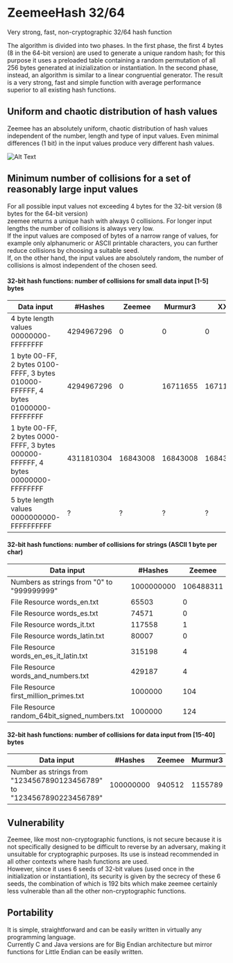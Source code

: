 # ZeemeeHash 32/64
Very strong, fast, non-cryptographic 32/64 hash function  

The algorithm is divided into two phases. In the first phase, the first 4 bytes (8 in the 64-bit version) are used to generate a unique random hash; for this purpose it uses a preloaded table containing a random permutation of all 256 bytes generated at inizialization or instantiation. In the second phase, instead, an algorithm is similar to a linear congruential generator.
The result is a very strong, fast and simple function with average performance superior to all existing hash functions.  

## Uniform and chaotic distribution of hash values
Zeemee has an absolutely uniform, chaotic distribution of hash values independent of the number, length and type of input values.
Even minimal differences (1 bit) in the input values produce very different hash values.  

![Alt Text](https://raw.githubusercontent.com/matteo65/ZeemeeHash/main/Resource/zmh_distributions.png)

## Minimum number of collisions for a set of reasonably large input values
For all possible input values not exceeding 4 bytes for the 32-bit version (8 bytes for the 64-bit version)  
zeemee returns a unique hash with always 0 collisions. For longer input lengths the number of collisions is always very low.  
If the input values are composed of bytes of a narrow range of values, for example only alphanumeric or ASCII printable characters,
you can further reduce collisions by choosing a suitable seed.  
If, on the other hand, the input values are absolutely random, the number of collisions is almost independent of the chosen seed.  

#### 32-bit hash functions: number of collisions for small data input [1-5] bytes   

Data input                                                                        |#Hashes   | Zeemee   | Murmur3 | XX  | Rabin  
----------------------------------------------------------------------------------|----------|----------|---------|-----|--------
4 byte length values 00000000-FFFFFFFF                                            |4294967296|   0      |      0  |  0  |  0    
1 byte 00-FF, 2 bytes 0100-FFFF, 3 bytes 010000-FFFFFF, 4 bytes 01000000-FFFFFFFF |4294967296|   0      |16711655 |16711713|16777216   
1 byte 00-FF, 2 bytes 0000-FFFF, 3 bytes 000000-FFFFFF, 4 bytes 00000000-FFFFFFFF |4311810304|  16843008|16843008 |16843008|16843008
5 byte length values 0000000000-FFFFFFFFFF                                        |?|        ? |      ?  |  ?  |   ?    

#### 32-bit hash functions: number of collisions for strings (ASCII 1 byte per char)

Data input                                                  |#Hashes   | Zeemee   | Murmur3|    XX    | Rabin
------------------------------------------------------------|----------|----------|--------|----------|-------
Numbers as strings from "0" to "999999999"                  |1000000000| 106488311|107822463|110287893|365950432
File Resource words_en.txt                                  | 65503    |    0     |   0     |    0    | 14
File Resource words_es.txt                                  | 74571    |    0     |        2|    0    | 38
File Resource words_it.txt                                  |117558    |    1     |    0    |     2   | 28
File Resource words_latin.txt                               | 80007    |    0     |        1|     1   | 34
File Resource words_en_es_it_latin.txt                      |315198    |    4     |        9|     9   | 271
File Resource words_and_numbers.txt                         |429187    |    4     |       20|    19   | 251
File Resource first_million_primes.txt                      |1000000   |     104  |      118|    85   |  0
File Resource random_64bit_signed_numbers.txt               |1000000   |     124  |      110|    143  | 122

#### 32-bit hash functions: number of collisions for data input from [15-40] bytes

Data input                                                            | #Hashes  | Zeemee   | Murmur3|    XX   | Rabin
----------------------------------------------------------------------|----------|----------|--------|---------|-------
Number as strings from "1234567890123456789" to "1234567890223456789" |100000000 | 940512   | 1155789|  808693 | 0      


## Vulnerability
Zeemee, like most non-cryptographic functions, is not secure because it is not specifically designed to be difficult to reverse by an adversary, making it unsuitable for cryptographic purposes. Its use is instead recommended in all other contexts where hash functions are used.  
However, since it uses 6 seeds of 32-bit values (used once in the initialization or instantiation), its security is given by the secrecy of these 6 seeds, the combination of which is 192 bits which make zeemee certainly less vulnerable than all the other non-cryptographic functions.   

## Portability
It is simple, straightforward and can be easily written in virtually any programming language.  
Currently C and Java versions are for Big Endian architecture but mirror functions for Little Endian can be easily written.    
